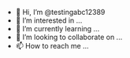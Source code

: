 - 👋 Hi, I’m @testingabc12389
- 👀 I’m interested in ...
- 🌱 I’m currently learning ...
- 💞️ I’m looking to collaborate on ...
- 📫 How to reach me ...

<!---
testingabc12389/testingabc12389 is a ✨ special ✨ repository because its `README.md` (this file) appears on your GitHub profile.
You can click the Preview link to take a look at your changes.
--->

